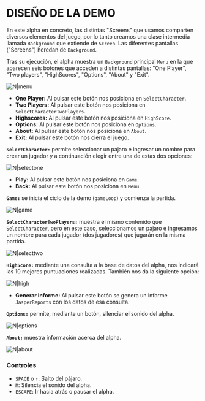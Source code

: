 # **DISEÑO DE LA DEMO**

En este alpha en concreto, las distintas "Screens" que usamos comparten diversos elementos del juego, por lo tanto creamos una clase intermedia llamada `Background` que extiende de `Screen`. Las diferentes pantallas ("Screens") heredan de `Background`.

Tras su ejecución, el alpha muestra un `Background` principal `Menu` en la que aparecen seis botones que acceden a distintas pantallas: "One Player", "Two players", "HighScores", "Options", "About" y "Exit".

![N|menu](https://lh3.googleusercontent.com/-EBwbP-NX-gI/Wp8PVqZFBOI/AAAAAAAAAO0/bFoh3vEQB_wIYBvZlM6kEiiAhMP-eaFYwCL0BGAs/w530-d-h229-n-rw/menu.PNG)

 - **One Player:** Al pulsar este botón nos posiciona en `SelectCharacter`.
 - **Two Players:** Al pulsar este botón nos posiciona en `SelectCharacterTwoPlayers`.
 - **Highscores:** Al pulsar este botón nos posiciona en `HighScore`.
 - **Options:** Al pulsar este botón nos posiciona en `Options`.
 - **About:** Al pulsar este botón nos posiciona en `About`.
 - **Exit:** Al pulsar este botón nos cierra el juego.

**`SelectCharacter:`** permite seleccionar un pajaro e ingresar un nombre para crear un jugador y a continuación elegir entre una de estas dos opciones:

![N|selectone](https://lh3.googleusercontent.com/-n48IMwsH87o/Wp8QP7ZskYI/AAAAAAAAAQc/M5TbYiONgn84Zz1_c0AchlZ1C1ZRK2bwwCL0BGAs/w530-d-h229-n-rw/select.PNG)

- **Play:** Al pulsar este botón nos posiciona en `Game`.
- **Back:** Al pulsar este botón nos posiciona en `Menu`.

**`Game:`** se inicia el ciclo de la demo (`gameLoop`) y comienza la partida.

![N|game](https://lh3.googleusercontent.com/-MXCcI3ZBZ-U/Wp8QGtCbxZI/AAAAAAAAAQI/vfhvY7Ln-ukSw7DIc0D-adj0t6xRpmUJgCL0BGAs/w530-d-h228-n-rw/game.png)

**`SelectCharacterTwoPlayers:`** muestra el mismo contenido que `SelectCharacter`, pero en este caso, seleccionamos un pajaro e ingresamos un nombre para cada jugador (dos jugadores) que jugarán en la misma partida.

![N|selecttwo](https://lh3.googleusercontent.com/-7pa6t5JVDu4/Wp8QZtZi1gI/AAAAAAAAAQ0/etKdZq2Mz_ouXqkgz45j0iL4nLoh3AwcACL0BGAs/w530-d-h228-n-rw/select2.PNG)

**`HighScore:`** mediante una consulta a la base de datos del alpha, nos indicará las 10 mejores puntuaciones realizadas. También nos da la siguiente opción:

![N|high](https://lh3.googleusercontent.com/-qli4aROEKgI/Wp8P9pMW3tI/AAAAAAAAAPw/Wn3ZhIutGcwHagThnRyB8stamppgrS9aACL0BGAs/w530-d-h228-n-rw/high.PNG)

- **Generar informe:** Al pulsar este botón se genera un informe `JasperReports` con los datos de esa consulta.

**`Options:`** permite, mediante un botón, silenciar el sonido del alpha.

![N|options](https://lh3.googleusercontent.com/-xRW5oQZkaqE/Wp8PuB1OVMI/AAAAAAAAAPc/urfyv6Nvp60msVIkzW7IAXbbrzelMB2WgCL0BGAs/w530-d-h228-n-rw/opciones.PNG)

**`About:`** muestra información acerca del alpha.

![N|about](https://lh3.googleusercontent.com/-ogdJPVjPrBI/Wp8PkzzXnLI/AAAAAAAAAPI/q1OMAQREud8aKNjf3rC3VX_leSfb5y-CACL0BGAs/w530-d-h228-n-rw/about.PNG)


### Controles

 + `SPACE` o `↑`: Salto del  pájaro.
 + `M`: Silencia el sonido del alpha.
 + `ESCAPE`: Ir hacia atrás o pausar el alpha.
